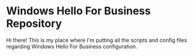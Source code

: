 # Windows Hello For Business Repository

Hi there!
This is my place where I'm putting all the scripts and config files regarding Windows Hello For Business configuration.
